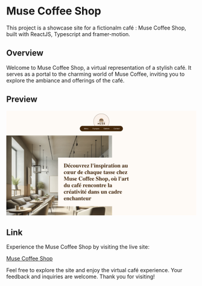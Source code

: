 # Muse Coffee Shop

This project is a showcase site for a fictionalm café : Muse Coffee Shop, built with ReactJS, Typescript and framer-motion.

## Overview

Welcome to Muse Coffee Shop, a virtual representation of a stylish café. It serves as a portal to the charming world of Muse Coffee, inviting you to explore the ambiance and offerings of the café.

## Preview

![Muse Coffee Shop](./frontend/public/muse-cafe.png)

## Link

Experience the Muse Coffee Shop by visiting the live site:

[Muse Coffee Shop](https://muse-cafe.vercel.app/)

Feel free to explore the site and enjoy the virtual café experience. Your feedback and inquiries are welcome. Thank you for visiting!
